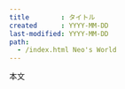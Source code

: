 ```yaml
---
title        : タイトル
created      : YYYY-MM-DD
last-modified: YYYY-MM-DD
path:
  - /index.html Neo's World
---
```


本文

